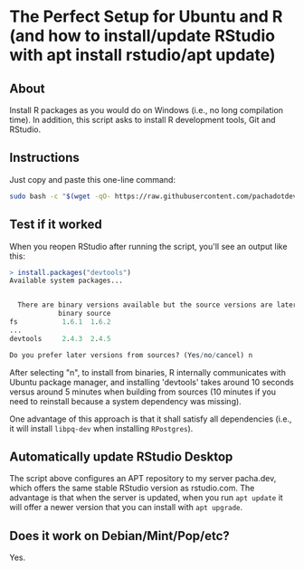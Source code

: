 # The Perfect Setup for Ubuntu and R (and how to install/update RStudio with apt install rstudio/apt update)

## About

Install R packages as you would do on Windows (i.e., no long compilation time). In addition, this script asks to install R development tools, Git and RStudio.

## Instructions

Just copy and paste this one-line command:

```bash
sudo bash -c "$(wget -qO- https://raw.githubusercontent.com/pachadotdev/r-packages-ubuntu/main/configure.sh)"
```

## Test if it worked

When you reopen RStudio after running the script, you'll see an output like this:

```r
> install.packages("devtools")
Available system packages...


  There are binary versions available but the source versions are later:
            binary source
fs           1.6.1  1.6.2
...
devtools     2.4.3  2.4.5

Do you prefer later versions from sources? (Yes/no/cancel) n
```

After selecting "n", to install from binaries, R internally communicates with Ubuntu package manager, and installing 'devtools' takes around 10 seconds versus around 5 minutes when building from sources (10 minutes if you need to reinstall because a system dependency was missing).

One advantage of this approach is that it shall satisfy all dependencies (i.e., it will install `libpq-dev` when installing `RPostgres`).

## Automatically update RStudio Desktop

The script above configures an APT repository to my server pacha.dev, which offers the same stable RStudio version as rstudio.com. The advantage is that when the server is updated, when you run `apt update` it will offer a newer version that you can install with `apt upgrade`.

## Does it work on Debian/Mint/Pop/etc?

Yes.
